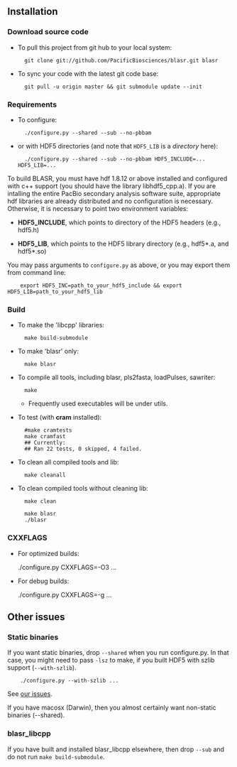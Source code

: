 ## Installation

### Download source code

* To pull this project from git hub to your local system:

        git clone git://github.com/PacificBiosciences/blasr.git blasr

* To sync your code with the latest git code base:

        git pull -u origin master && git submodule update --init

### Requirements

* To configure:

        ./configure.py --shared --sub --no-pbbam

* or with HDF5 directories (and note that `HDF5_LIB` is a *directory* here):

        ./configure.py --shared --sub --no-pbbam HDF5_INCLUDE=... HDF5_LIB=...

To build BLASR, you must have hdf 1.8.12 or above installed and
  configured with c++ support (you should have the library
  libhdf5_cpp.a).  If you are intalling the entire PacBio secondary
  analysis software suite, appropriate hdf libraries are already
  distributed and no configuration is necessary.  Otherwise, it is
  necessary to point two environment variables:

  + **HDF5_INCLUDE**, which points to directory of the HDF5 headers
  (e.g., hdf5.h)

  + **HDF5_LIB**, which points to the HDF5 library directory (e.g., hdf5*.a,
  and hdf5*.so)
  
  You may pass arguments to `configure.py` as above, or you may export them from command line:
  
        export HDF5_INC=path_to_your_hdf5_include && export HDF5_LIB=path_to_your_hdf5_lib

### Build

* To make the 'libcpp' libraries:

        make build-submodule

* To make 'blasr' only:

        make blasr

* To compile all tools, including blasr, pls2fasta, loadPulses, sawriter:

        make

  * Frequently used executables will be under utils.

* To test (with **cram** installed):

        #make cramtests
        make cramfast
        ## Currently:
        ## Ran 22 tests, 0 skipped, 4 failed.

* To clean all compiled tools and lib:

        make cleanall

* To clean compiled tools without cleaning lib:

        make clean

        make blasr
        ./blasr

### CXXFLAGS

* For optimized builds:

    ./configure.py CXXFLAGS=-O3 ...

* For debug builds:

    ./configure.py CXXFLAGS=-g ...

## Other issues
### Static binaries
If you want static binaries, drop `--shared` when you run configure.py. In that case, you
might need to pass `-lsz` to make, if you built HDF5 with szlib support (`--with-szlib`).

        ./configure.py --with-szlib ...

See [our issues](https://github.com/PacificBiosciences/blasr/issues/113#issuecomment-143981496).

If you have macosx (Darwin), then you almost certainly want non-static binaries (--shared).

### blasr_libcpp
If you have built and installed blasr_libcpp elsewhere, then drop `--sub` and do not run `make build-submodule`.
